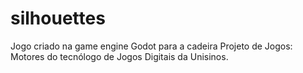 # silhouettes
Jogo criado na game engine Godot para a cadeira Projeto de Jogos: Motores do tecnólogo de Jogos Digitais da Unisinos.
